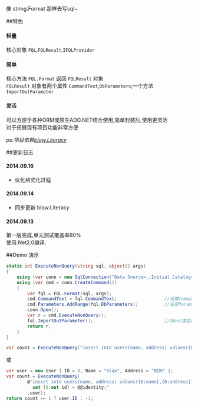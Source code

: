 像 string.Format 那样去写sql~   
  
##特色
#### 轻量
核心对象 `FQL`,`FQLResult`,`IFQLProvider`  
#### 简单
核心方法 `FQL.Format` 返回 `FQLResult` 对象  
`FQLResult` 对象有两个属性 `CommandText`,`DbParameters`;一个方法`ImportOutParameter`   
#### 灵活
可以方便于各种ORM或原生ADO.NET结合使用,简单封装后,使用更灵活  
对于拓展现有项目功能非常方便  

*ps:项目依赖[blqw.Literacy](https://code.csdn.net/jy02305022/blqw.Literacy)*  

##更新日志

#### 2014.09.16
* 优化格式化过程

#### 2014.09.14
* 同步更新 blqw.Literacy  

#### 2014.09.13
第一版完成,单元测试覆盖率80%  
使用.Net2.0编译,

##Demo 演示  
```csharp
static int ExecuteNonQuery(string sql, object[] args)
{
    using (var conn = new SqlConnection("Data Source=.;Initial Catalog=Test;Integrated Security=True"))
    using (var cmd = conn.CreateCommand())
    {
        var fql = FQL.Format(sql, args);
        cmd.CommandText = fql.CommandText;                  //设置CommandText
        cmd.Parameters.AddRange(fql.DbParameters);          //设定Parameters
        conn.Open();
        var r = cmd.ExecuteNonQuery();
        fql.ImportOutParameter();                           //将out类型的值导入到args参数
        return r;
    }
}
```
```csharp
var count = ExecuteNonQuery("insert into users(name, address) values({0},{1})","blqw","杭州");
```
或
```csharp
var user = new User { ID = 0, Name = "blqw", Address = "杭州" };
var count = ExecuteNonQuery(
        @"insert into users(name, address) values({0:name},{0:address});
          set {0:out id} = @@identity;"
        ,user);
return count == 1 ? user.ID : -1;
```